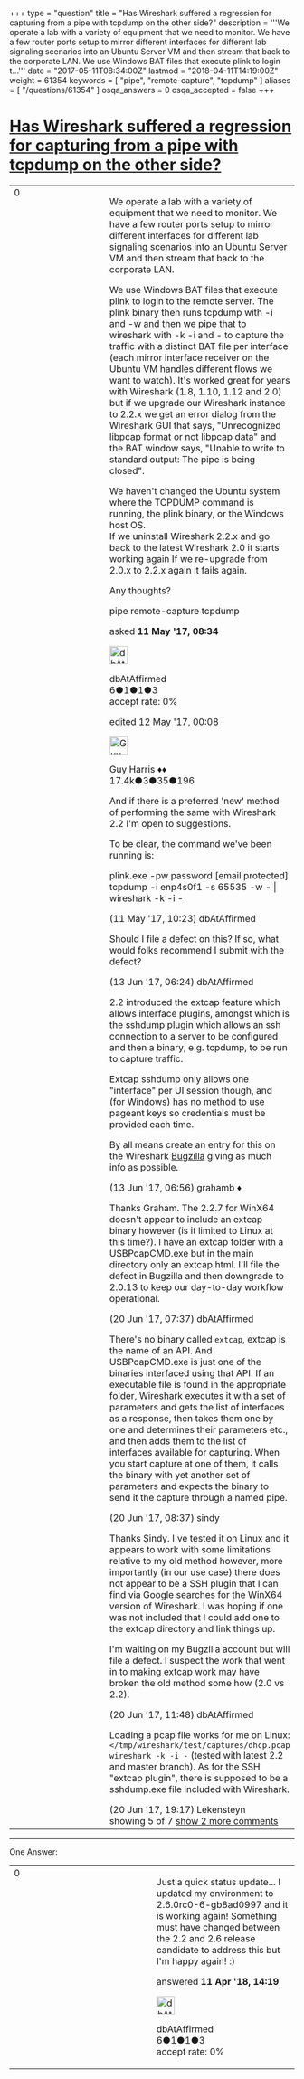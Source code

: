 +++
type = "question"
title = "Has Wireshark suffered a regression for capturing from a pipe with tcpdump on the other side?"
description = '''We operate a lab with a variety of equipment that we need to monitor. We have a few router ports setup to mirror different interfaces for different lab signaling scenarios into an Ubuntu Server VM and then stream that back to the corporate LAN.  We use Windows BAT files that execute plink to login t...'''
date = "2017-05-11T08:34:00Z"
lastmod = "2018-04-11T14:19:00Z"
weight = 61354
keywords = [ "pipe", "remote-capture", "tcpdump" ]
aliases = [ "/questions/61354" ]
osqa_answers = 0
osqa_accepted = false
+++

<div class="headNormal">

# [Has Wireshark suffered a regression for capturing from a pipe with tcpdump on the other side?](/questions/61354/has-wireshark-suffered-a-regression-for-capturing-from-a-pipe-with-tcpdump-on-the-other-side)

</div>

<div id="main-body">

<div id="askform">

<table id="question-table" style="width:100%;"><colgroup><col style="width: 50%" /><col style="width: 50%" /></colgroup><tbody><tr class="odd"><td style="width: 30px; vertical-align: top"><div class="vote-buttons"><div id="post-61354-score" class="post-score" title="current number of votes">0</div><div id="favorite-count" class="favorite-count"></div></div></td><td><div id="item-right"><div class="question-body"><p>We operate a lab with a variety of equipment that we need to monitor. We have a few router ports setup to mirror different interfaces for different lab signaling scenarios into an Ubuntu Server VM and then stream that back to the corporate LAN.</p><p>We use Windows BAT files that execute plink to login to the remote server. The plink binary then runs tcpdump with -i and -w and then we pipe that to wireshark with -k -i and - to capture the traffic with a distinct BAT file per interface (each mirror interface receiver on the Ubuntu VM handles different flows we want to watch). It's worked great for years with Wireshark (1.8, 1.10, 1.12 and 2.0) but if we upgrade our Wireshark instance to 2.2.x we get an error dialog from the Wireshark GUI that says, "Unrecognized libpcap format or not libpcap data" and the BAT window says, "Unable to write to standard output: The pipe is being closed".</p><p>We haven't changed the Ubuntu system where the TCPDUMP command is running, the plink binary, or the Windows host OS.<br />
If we uninstall Wireshark 2.2.x and go back to the latest Wireshark 2.0 it starts working again If we re-upgrade from 2.0.x to 2.2.x again it fails again.</p><p>Any thoughts?</p></div><div id="question-tags" class="tags-container tags">pipe remote-capture tcpdump</div><div id="question-controls" class="post-controls"></div><div class="post-update-info-container"><div class="post-update-info post-update-info-user"><p>asked <strong>11 May '17, 08:34</strong></p><img src="https://secure.gravatar.com/avatar/efd6c87b3ea03d76a316e1bc5cf19a07?s=32&amp;d=identicon&amp;r=g" class="gravatar" width="32" height="32" alt="dbAtAffirmed&#39;s gravatar image" /><p>dbAtAffirmed<br />
<span class="score" title="6 reputation points">6</span><span title="1 badges"><span class="badge1">●</span><span class="badgecount">1</span></span><span title="1 badges"><span class="silver">●</span><span class="badgecount">1</span></span><span title="3 badges"><span class="bronze">●</span><span class="badgecount">3</span></span><br />
<span class="accept_rate" title="Rate of the user&#39;s accepted answers">accept rate:</span> <span title="dbAtAffirmed has no accepted answers">0%</span> </br></p></div><div class="post-update-info post-update-info-edited"><p>edited 12 May '17, 00:08</p><img src="https://secure.gravatar.com/avatar/f93de7000747ab5efb5acd3034b2ebd7?s=32&amp;d=identicon&amp;r=g" class="gravatar" width="32" height="32" alt="Guy%20Harris&#39;s gravatar image" /><p>Guy Harris ♦♦<br />
<span class="score" title="17443 reputation points"><span>17.4k</span></span><span title="3 badges"><span class="badge1">●</span><span class="badgecount">3</span></span><span title="35 badges"><span class="silver">●</span><span class="badgecount">35</span></span><span title="196 badges"><span class="bronze">●</span><span class="badgecount">196</span></span></p></div></div><div id="comments-container-61354" class="comments-container"><span id="61357"></span><div id="comment-61357" class="comment"><div id="post-61357-score" class="comment-score"></div><div class="comment-text"><p>And if there is a preferred 'new' method of performing the same with Wireshark 2.2 I'm open to suggestions.</p><p>To be clear, the command we've been running is:</p><p>plink.exe -pw password [email protected] tcpdump -i enp4s0f1 -s 65535 -w - | wireshark -k -i -</p></div><div id="comment-61357-info" class="comment-info"><span class="comment-age">(11 May '17, 10:23)</span> dbAtAffirmed</div></div><span id="61984"></span><div id="comment-61984" class="comment"><div id="post-61984-score" class="comment-score"></div><div class="comment-text"><p>Should I file a defect on this? If so, what would folks recommend I submit with the defect?</p></div><div id="comment-61984-info" class="comment-info"><span class="comment-age">(13 Jun '17, 06:24)</span> dbAtAffirmed</div></div><span id="61986"></span><div id="comment-61986" class="comment"><div id="post-61986-score" class="comment-score"></div><div class="comment-text"><p>2.2 introduced the extcap feature which allows interface plugins, amongst which is the sshdump plugin which allows an ssh connection to a server to be configured and then a binary, e.g. tcpdump, to be run to capture traffic.</p><p>Extcap sshdump only allows one "interface" per UI session though, and (for Windows) has no method to use pageant keys so credentials must be provided each time.</p><p>By all means create an entry for this on the Wireshark <a href="https://bugs.wireshark.org">Bugzilla</a> giving as much info as possible.</p></div><div id="comment-61986-info" class="comment-info"><span class="comment-age">(13 Jun '17, 06:56)</span> grahamb ♦</div></div><span id="62173"></span><div id="comment-62173" class="comment"><div id="post-62173-score" class="comment-score"></div><div class="comment-text"><p>Thanks Graham. The 2.2.7 for WinX64 doesn't appear to include an extcap binary however (is it limited to Linux at this time?). I have an extcap folder with a USBPcapCMD.exe but in the main directory only an extcap.html. I'll file the defect in Bugzilla and then downgrade to 2.0.13 to keep our day-to-day workflow operational.</p></div><div id="comment-62173-info" class="comment-info"><span class="comment-age">(20 Jun '17, 07:37)</span> dbAtAffirmed</div></div><span id="62176"></span><div id="comment-62176" class="comment"><div id="post-62176-score" class="comment-score"></div><div class="comment-text"><p>There's no binary called <code>extcap</code>, extcap is the name of an API. And USBPcapCMD.exe is just one of the binaries interfaced using that API. If an executable file is found in the appropriate folder, Wireshark executes it with a set of parameters and gets the list of interfaces as a response, then takes them one by one and determines their parameters etc., and then adds them to the list of interfaces available for capturing. When you start capture at one of them, it calls the binary with yet another set of parameters and expects the binary to send it the capture through a named pipe.</p></div><div id="comment-62176-info" class="comment-info"><span class="comment-age">(20 Jun '17, 08:37)</span> sindy</div></div><span id="62184"></span><div id="comment-62184" class="comment not_top_scorer"><div id="post-62184-score" class="comment-score"></div><div class="comment-text"><p>Thanks Sindy. I've tested it on Linux and it appears to work with some limitations relative to my old method however, more importantly (in our use case) there does not appear to be a SSH plugin that I can find via Google searches for the WinX64 version of Wireshark. I was hoping if one was not included that I could add one to the extcap directory and link things up.</p><p>I'm waiting on my Bugzilla account but will file a defect. I suspect the work that went in to making extcap work may have broken the old method some how (2.0 vs 2.2).</p></div><div id="comment-62184-info" class="comment-info"><span class="comment-age">(20 Jun '17, 11:48)</span> dbAtAffirmed</div></div><span id="62194"></span><div id="comment-62194" class="comment not_top_scorer"><div id="post-62194-score" class="comment-score"></div><div class="comment-text"><p>Loading a pcap file works for me on Linux: <code>&lt;/tmp/wireshark/test/captures/dhcp.pcap wireshark -k -i -</code> (tested with latest 2.2 and master branch). As for the SSH "extcap plugin", there is supposed to be a sshdump.exe file included with Wireshark.</p></div><div id="comment-62194-info" class="comment-info"><span class="comment-age">(20 Jun '17, 19:17)</span> Lekensteyn</div></div></div><div id="comment-tools-61354" class="comment-tools"><span class="comments-showing"> showing 5 of 7 </span> <a href="#" class="show-all-comments-link">show 2 more comments</a></div><div class="clear"></div><div id="comment-61354-form-container" class="comment-form-container"></div><div class="clear"></div></div></td></tr></tbody></table>

------------------------------------------------------------------------

<div class="tabBar">

<span id="sort-top"></span>

<div class="headQuestions">

One Answer:

</div>

</div>

<span id="64338"></span>

<div id="answer-container-64338" class="answer answered-by-owner">

<table style="width:100%;"><colgroup><col style="width: 50%" /><col style="width: 50%" /></colgroup><tbody><tr class="odd"><td style="width: 30px; vertical-align: top"><div class="vote-buttons"><div id="post-64338-score" class="post-score" title="current number of votes">0</div></div></td><td><div class="item-right"><div class="answer-body"><p>Just a quick status update... I updated my environment to 2.6.0rc0-6-gb8ad0997 and it is working again! Something must have changed between the 2.2 and 2.6 release candidate to address this but I'm happy again! :)</p></div><div class="answer-controls post-controls"></div><div class="post-update-info-container"><div class="post-update-info post-update-info-user"><p>answered <strong>11 Apr '18, 14:19</strong></p><img src="https://secure.gravatar.com/avatar/efd6c87b3ea03d76a316e1bc5cf19a07?s=32&amp;d=identicon&amp;r=g" class="gravatar" width="32" height="32" alt="dbAtAffirmed&#39;s gravatar image" /><p>dbAtAffirmed<br />
<span class="score" title="6 reputation points">6</span><span title="1 badges"><span class="badge1">●</span><span class="badgecount">1</span></span><span title="1 badges"><span class="silver">●</span><span class="badgecount">1</span></span><span title="3 badges"><span class="bronze">●</span><span class="badgecount">3</span></span><br />
<span class="accept_rate" title="Rate of the user&#39;s accepted answers">accept rate:</span> <span title="dbAtAffirmed has no accepted answers">0%</span></p></div></div><div id="comments-container-64338" class="comments-container"></div><div id="comment-tools-64338" class="comment-tools"></div><div class="clear"></div><div id="comment-64338-form-container" class="comment-form-container"></div><div class="clear"></div></div></td></tr></tbody></table>

</div>

<div class="paginator-container-left">

</div>

</div>

</div>

